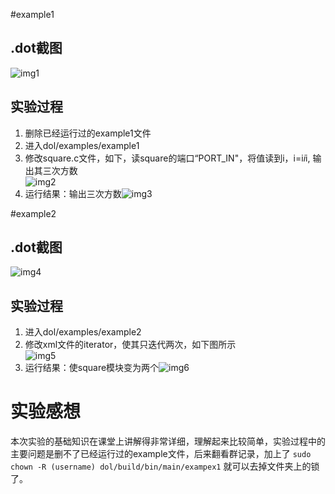 #example1
## .dot截图
![img1](http://oficjb2g0.bkt.clouddn.com/ex1_dot.png)
## 实验过程
1. 删除已经运行过的example1文件
1. 进入dol/examples/example1
1. 修改square.c文件，如下，读square的端口“PORT_IN"，将值读到i，i=i*i*i, 输出其三次方数       
     ![img2](http://oficjb2g0.bkt.clouddn.com/ex1_square.png)
1. 运行结果：输出三次方数![img3](http://oficjb2g0.bkt.clouddn.com/ex1.png)

#example2
## .dot截图
![img4](http://oficjb2g0.bkt.clouddn.com/ex2_dot.png)
## 实验过程
1. 进入dol/examples/example2
1. 修改xml文件的iterator，使其只迭代两次，如下图所示   
![img5](http://oficjb2g0.bkt.clouddn.com/ex2_generate.png)
1. 运行结果：使square模块变为两个![img6](http://oficjb2g0.bkt.clouddn.com/ex2.png)

# 实验感想
本次实验的基础知识在课堂上讲解得非常详细，理解起来比较简单，实验过程中的主要问题是删不了已经运行过的example文件，后来翻看群记录，加上了
`sudo chown -R (username) dol/build/bin/main/exampex1`
就可以去掉文件夹上的锁了。
